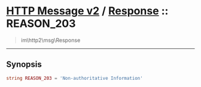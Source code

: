 # [HTTP Message v2](http2.md) / [Response](http2-Response.md) :: REASON_203
 > im\http2\msg\Response
____

## Synopsis
```php
string REASON_203 = 'Non-authoritative Information'
```
